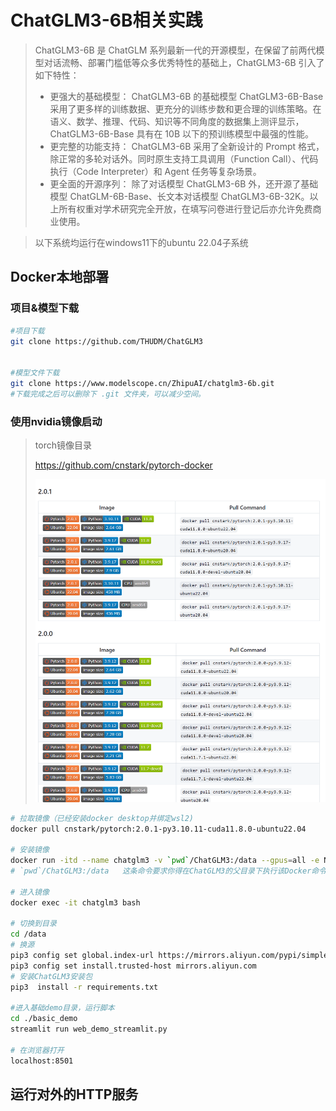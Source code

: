 # ChatGLM3-6B相关实践

> ChatGLM3-6B 是 ChatGLM 系列最新一代的开源模型，在保留了前两代模型对话流畅、部署门槛低等众多优秀特性的基础上，ChatGLM3-6B 引入了如下特性：
>
> - 更强大的基础模型： ChatGLM3-6B 的基础模型 ChatGLM3-6B-Base 采用了更多样的训练数据、更充分的训练步数和更合理的训练策略。在语义、数学、推理、代码、知识等不同角度的数据集上测评显示，ChatGLM3-6B-Base 具有在 10B 以下的预训练模型中最强的性能。
> - 更完整的功能支持： ChatGLM3-6B 采用了全新设计的 Prompt 格式，除正常的多轮对话外。同时原生支持工具调用（Function Call）、代码执行（Code Interpreter）和 Agent 任务等复杂场景。
> - 更全面的开源序列： 除了对话模型 ChatGLM3-6B 外，还开源了基础模型 ChatGLM-6B-Base、长文本对话模型 ChatGLM3-6B-32K。以上所有权重对学术研究完全开放，在填写问卷进行登记后亦允许免费商业使用。

> 以下系统均运行在windows11下的ubuntu 22.04子系统

## Docker本地部署

### 项目&模型下载

```bash
#项目下载
git clone https://github.com/THUDM/ChatGLM3


#模型文件下载
git clone https://www.modelscope.cn/ZhipuAI/chatglm3-6b.git
#下载完成之后可以删除下 .git 文件夹，可以减少空间。
```



### 使用nvidia镜像启动

> torch镜像目录
>
> https://github.com/cnstark/pytorch-docker
>
> ![image-20240324221327681](./ChatGLM相关实践.assets/image-20240324221327681.png)

```bash
# 拉取镜像（已经安装docker desktop并绑定wsl2)
docker pull cnstark/pytorch:2.0.1-py3.10.11-cuda11.8.0-ubuntu22.04

# 安装镜像
docker run -itd --name chatglm3 -v `pwd`/ChatGLM3:/data --gpus=all -e NVIDIA_DRIVER_CAPABILITIES=compute,utility -e NVIDIA_VISIBLE_DEVICES=all -p 8501:8501 cnstark/pytorch:2.0.1-py3.10.11-cuda11.8.0-ubuntu22.04
# `pwd`/ChatGLM3:/data   这条命令要求你得在ChatGLM3的父目录下执行该Docker命令，并将其映射到docker中的data目录下

# 进入镜像
docker exec -it chatglm3 bash

# 切换到目录
cd /data
# 换源
pip3 config set global.index-url https://mirrors.aliyun.com/pypi/simple 
pip3 config set install.trusted-host mirrors.aliyun.com
# 安装ChatGLM3安装包
pip3  install -r requirements.txt

#进入基础demo目录，运行脚本
cd ./basic_demo
streamlit run web_demo_streamlit.py

# 在浏览器打开
localhost:8501
```



## 运行对外的HTTP服务

